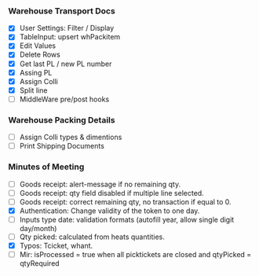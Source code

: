 ### Warehouse Transport Docs
- [X] User Settings: Filter / Display
- [X] TableInput: upsert whPackitem
- [X] Edit Values
- [X] Delete Rows
- [X] Get last PL / new PL number
- [X] Assing PL
- [X] Assign Colli
- [X] Split line
- [ ] MiddleWare pre/post hooks
### Warehouse Packing Details
- [ ] Assign Colli types & dimentions
- [ ] Print Shipping Documents
### Minutes of Meeting
- [ ] Goods receipt: alert-message if no remaining qty.
- [ ] Goods receipt: qty field disabled if multiple line selected.
- [ ] Goods receipt: correct remaining qty, no transaction if equal to 0.
- [X] Authentication: Change validity of the  token to one day.
- [ ] Inputs type date: validation formats (autofill year, allow single digit day/month)
- [ ] Qty picked: calculated from heats quantities.
- [X] Typos: Tcicket, whant.
- [ ] Mir: isProcessed = true when all picktickets are closed and qtyPicked = qtyRequired  